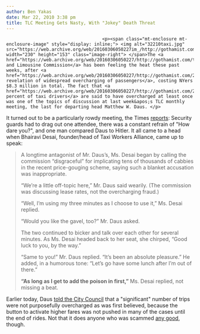 ```yaml
---
author: Ben Yakas
date: Mar 22, 2010 3:38 pm
title: TLC Meeting Gets Nasty, With "Jokey" Death Threat
---
```


	
										<p><span class="mt-enclosure mt-enclosure-image" style="display: inline;"> <img alt="32210taxi.jpg" src="https://web.archive.org/web/20160306050227im_/http://gothamist.com/attachments/byakas/32210taxi.jpg" width="230" height="153" class="image-right"> </span>The <a href="https://web.archive.org/web/20160306050227/http://gothamist.com/tags/taxiandlimousinecommission">Taxi and Limousine Commission</a> has been feeling the heat these past weeks, after <a href="https://web.archive.org/web/20160306050227/http://gothamist.com/2010/03/13/some_taxi_drivers_scammed_fares_out.php">the revelation of widespread overcharging of passengers</a>, costing NYers $8.3 million in total. The fact that <a href="https://web.archive.org/web/20160306050227/http://gothamist.com/2010/03/14/after_massive_fraud_will_cabbies_re.php">75 percent of taxi drivers</a> are said to have overcharged at least once was one of the topics of discussion at last week&apos;s TLC monthly meeting, the last for departing head Matthew W. Daus. </p>

<p>It turned out to be a particularly rowdy meeting, the Times <a href="https://web.archive.org/web/20160306050227/http://cityroom.blogs.nytimes.com/2010/03/22/the-meter-runs-out-on-a-taxi-commissioner-tips-not-included/">reports</a>: Security guards had to drag out one attendee, there was a constant refrain of &quot;How dare you?&quot;, and one man compared Daus to Hitler. It all came to a head when Bhairavi Desai, founder/head of Taxi Workers Alliance, came up to speak:</p>

<blockquote>A longtime antagonist of Mr. Daus&#x2019;s, Ms. Desai began by calling the commission &#x201C;disgraceful&#x201D; for implicating tens of thousands of cabbies in the recent price-gouging scheme, saying such a blanket accusation was inappropriate.

<p>&#x201C;We&#x2019;re a little off-topic here,&#x201D; Mr. Daus said wearily. (The commission was discussing lease rates, not the overcharging fraud.)</p>

<p>&#x201C;Well, I&#x2019;m using my three minutes as I choose to use it,&#x201D; Ms. Desai replied.</p>

<p>&#x201C;Would you like the gavel, too?&#x201D; Mr. Daus asked. </p>

<p>The two continued to bicker and talk over each other for several minutes. As Ms. Desai headed back to her seat, she chirped, &#x201C;Good luck to you, by the way.&#x201D;</p>

<p>&#x201C;Same to you!&#x201D; Mr. Daus replied. &#x201C;It&#x2019;s been an absolute pleasure.&#x201D; He added, in a humorous tone: &#x201C;Let&#x2019;s go have some lunch after I&#x2019;m out of there.&#x201D;</p>

<p><strong>&#x201C;As long as I get to add the poison in first,&#x201D;</strong> Ms. Desai replied, not missing a beat.</p></blockquote><p></p>

<p>Earlier today, Daus <a href="https://web.archive.org/web/20160306050227/http://www.nypost.com/p/news/local/taxi_scam_takeback_h7jqQkTyW8otAkkfuDcJUJ">told the City Council</a> that a &quot;significant&quot; number of trips were not purposefully overcharged as was first believed, because the button to activate higher fares was not pushed in many of the cases until the end of rides. Not that it does anyone who was scammed <a href="https://web.archive.org/web/20160306050227/http://gothamist.com/2010/03/20/refunds_for_scammed_taxi_passengers.php">any good</a>, though. </p>					
										
									
				